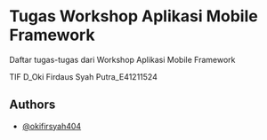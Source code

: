# Tugas Workshop Aplikasi Mobile Framework

Daftar tugas-tugas dari Workshop Aplikasi Mobile Framework

TIF D_Oki Firdaus Syah Putra_E41211524

## Authors

- [@okifirsyah404](https://github.com/okifirsyah404)
